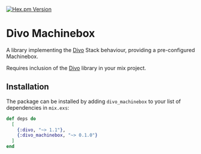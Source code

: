 [![Hex.pm Version](http://img.shields.io/hexpm/v/divo_machinebox.svg?style=flat)](https://hex.pm/packages/divo_machinebox)
# Divo Machinebox

A library implementing the [Divo](https://hex.pm/packages/divo) Stack behaviour, providing a pre-configured Machinebox.

Requires inclusion of the [Divo](https://hex.pm/packages/divo) library in your mix project.

## Installation

The package can be installed by adding `divo_machinebox` to your list of dependencies in `mix.exs`:

```elixir
def deps do
  [
    {:divo, "~> 1.1"},
    {:divo_machinebox, "~> 0.1.0"}
  ]
end
```
